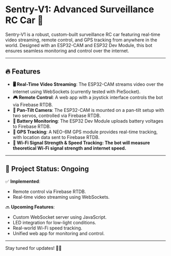 # Sentry-V1: Advanced Surveillance RC Car 🚗 

Sentry-V1 is a robust, custom-built surveillance RC car featuring real-time video streaming, remote control, and GPS tracking from anywhere in the world. Designed with an ESP32-CAM and ESP32 Dev Module, this bot ensures seamless monitoring and control over the internet.

---

## 🔥 Features  
- **🖥️ Real-Time Video Streaming**: The ESP32-CAM streams video over the internet using WebSockets (currently tested with PieSocket).  
- **🎮 Remote Control**: A web app with a joystick interface controls the bot via Firebase RTDB.  
- **🔄 Pan-Tilt Camera**: The ESP32-CAM is mounted on a pan-tilt setup with two servos, controlled via Firebase RTDB.  
- **🔋 Battery Monitoring**: The ESP32 Dev Module uploads battery voltages to Firebase RTDB.  
- **📍 GPS Tracking**: A NEO-6M GPS module provides real-time tracking, with location data sent to Firebase RTDB.
- **📡 Wi-Fi Signal Strength & Speed Tracking: The bot will measure theoretical Wi-Fi signal strength and internet speed.**

---

## 🚀 Project Status: Ongoing  
✅ **Implemented**:  
- Remote control via Firebase RTDB.  
- Real-time video streaming using WebSockets.  

🔜 **Upcoming Features**:  
- Custom WebSocket server using JavaScript.  
- LED integration for low-light conditions.  
- Real-world Wi-Fi speed tracking.  
- Unified web app for monitoring and control.  

---

Stay tuned for updates! 🚗💨  
